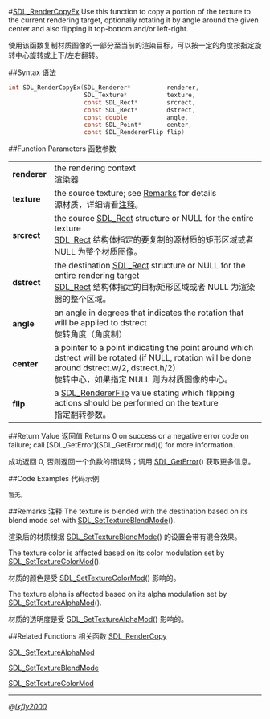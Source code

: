 #[SDL_RenderCopyEx](https://wiki.libsdl.org/SDL_RenderCopyEx)
Use this function to copy a portion of the texture to the current rendering target, optionally rotating it by angle around the given center and also flipping it top-bottom and/or left-right.

使用该函数复制材质图像的一部分至当前的渲染目标，可以按一定的角度按指定旋转中心旋转或上下/左右翻转。

##Syntax 语法
```C
int SDL_RenderCopyEx(SDL_Renderer*          renderer,
                     SDL_Texture*           texture,
                     const SDL_Rect*        srcrect,
                     const SDL_Rect*        dstrect,
                     const double           angle,
                     const SDL_Point*       center,
                     const SDL_RendererFlip flip)
```
##Function Parameters 函数参数
<table>
<tr><td><b>renderer</b></td><td>the rendering context<br/>渲染器</td></tr>
<tr><td><b>texture</b></td><td>the source texture; see <a href="#remarks-注释">Remarks</a> for details<br/>源材质，详细请看<a href="#remarks-注释">注释</a>。</td></tr>
<tr><td><b>srcrect</b></td><td>the source <a href="../Structures/SDL_Rect.md">SDL_Rect</a> structure or NULL for the entire texture<br/><a href="../Structures/SDL_Rect.md">SDL_Rect</a> 结构体指定的要复制的源材质的矩形区域或者 NULL 为整个材质图像。</td></tr>
<tr><td><b>dstrect</b></td><td>the destination <a href="../Structures/SDL_Rect.md">SDL_Rect</a> structure or NULL for the entire rendering target<br/><a href="../Structures/SDL_Rect.md">SDL_Rect</a> 结构体指定的目标矩形区域或者 NULL 为渲染器的整个区域。</td></tr>
<tr><td><b>angle</b></td><td>an angle in degrees that indicates the rotation that will be applied to dstrect<br/>旋转角度（角度制）</td></tr>
<tr><td><b>center</b></td><td>a pointer to a point indicating the point around which dstrect will be rotated (if NULL, rotation will be done around dstrect.w/2, dstrect.h/2)<br/>旋转中心，如果指定 NULL 则为材质图像的中心。</td></tr>
<tr><td><b>flip</b></td><td>a <a href="../Enumerations/SDL_RendererFlip.md">SDL_RendererFlip</a> value stating which flipping actions should be performed on the texture<br/>指定翻转参数。</td></tr>
</table>
##Return Value 返回值
Returns 0 on success or a negative error code on failure; call [SDL_GetError](SDL_GetError.md)() for more information.

成功返回 0, 否则返回一个负数的错误码；调用 [SDL_GetError](SDL_GetError.md)() 获取更多信息。

##Code Examples 代码示例
```
暂无。
```
##Remarks 注释
The texture is blended with the destination based on its blend mode set with [SDL_SetTextureBlendMode](SDL_SetTextureBlendMode.md)().

渲染后的材质根据 [SDL_SetTextureBlendMode](SDL_SetTextureBlendMode.md)() 的设置会带有混合效果。

The texture color is affected based on its color modulation set by [SDL_SetTextureColorMod](SDL_SetTextureColorMod.md)().

材质的颜色是受 [SDL_SetTextureColorMod](SDL_SetTextureColorMod.md)() 影响的。

The texture alpha is affected based on its alpha modulation set by [SDL_SetTextureAlphaMod](SDL_SetTextureAlphaMod.md)().

材质的透明度是受 [SDL_SetTextureAlphaMod](SDL_SetTextureAlphaMod.md)() 影响的。

##Related Functions 相关函数
[SDL_RenderCopy](SDL_RenderCopy.md)

[SDL_SetTextureAlphaMod](SDL_SetTextureAlphaMod.md)

[SDL_SetTextureBlendMode](SDL_SetTextureBlendMode.md)

[SDL_SetTextureColorMod](SDL_SetTextureColorMod.md)

---
*@[lxfly2000](https://github.com/lxfly2000)*

